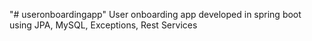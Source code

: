 "# useronboardingapp" 
User onboarding app developed in spring boot using JPA, MySQL, Exceptions, Rest Services
